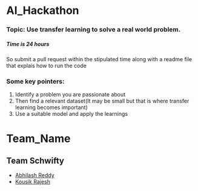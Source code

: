 # AI_Hackathon

### Topic: Use transfer learning to solve a real world problem.
##### Time is 24 hours
So submit a pull request within the stipulated time along with a readme file that explais how to run the code 

### Some key pointers:
1. Identify a problem you are passionate about
2. Then find a relevant dataset(It may be small but that is where transfer learning becomes important)
3. Use a suitable model and apply the learnings




# Team_Name 

## Team Schwifty
- [Abhilash Reddy](https://github.com/abhilashreddys)
- [Kousik Rajesh](https://github.com/kousikr26)
